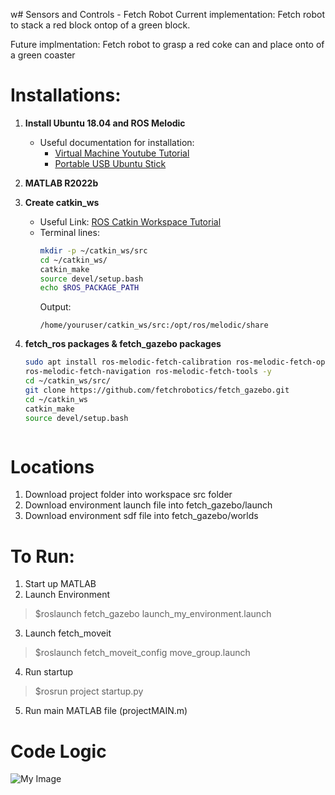 w# Sensors and Controls - Fetch Robot
Current implementation: Fetch robot to stack a red block ontop of a green block.

Future implmentation: Fetch robot to grasp a red coke can and place onto of a green coaster


# Installations:

1. **Install Ubuntu 18.04 and ROS Melodic**
   - Useful documentation for installation:
     - [Virtual Machine Youtube Tutorial](https://www.youtube.com/watch?v=q4-vGmx_WZY&t=1300s)
     - [Portable USB Ubuntu Stick](https://www.partitionwizard.com/partitionmanager/install-ubuntu-on-usb.html)

2. **MATLAB R2022b**

3. **Create catkin_ws**
   - Useful Link: [ROS Catkin Workspace Tutorial](http://wiki.ros.org/catkin/Tutorials/create_a_workspace)
   - Terminal lines:
     ```bash
     mkdir -p ~/catkin_ws/src
     cd ~/catkin_ws/
     catkin_make
     source devel/setup.bash
     echo $ROS_PACKAGE_PATH
     ```
     Output:
     ```
     /home/youruser/catkin_ws/src:/opt/ros/melodic/share
     ```

4. **fetch_ros packages & fetch_gazebo packages**
   ```bash
   sudo apt install ros-melodic-fetch-calibration ros-melodic-fetch-open-auto-dock \
   ros-melodic-fetch-navigation ros-melodic-fetch-tools -y
   cd ~/catkin_ws/src/
   git clone https://github.com/fetchrobotics/fetch_gazebo.git
   cd ~/catkin_ws
   catkin_make
   source devel/setup.bash



# Locations
1. Download project folder into workspace src folder
2. Download environment launch file into fetch_gazebo/launch
3. Download environment sdf file into fetch_gazebo/worlds


# To Run:
1. Start up MATLAB
2. Launch Environment
>$roslaunch fetch_gazebo launch_my_environment.launch

3. Launch fetch_moveit
>$roslaunch fetch_moveit_config move_group.launch

4. Run startup
>$rosrun project startup.py

5. Run main MATLAB file (projectMAIN.m)

# Code Logic
![My Image](CodeLogic.png)

